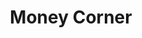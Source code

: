 ---
title: Money Corner
slug: money-corner
updated-on: '2024-05-30T13:44:31.749Z'
created-on: '2024-05-30T13:41:46.671Z'
published-on: '2024-05-30T13:54:32.469Z'
f_city-state-2:
- cms/city/loveland-co.md
- cms/city/venice-fl.md
- cms/city/greenacres-fl.md
- cms/city/charlotte-fl.md
- cms/city/naples-fl.md
- cms/city/englewood-fl.md
- cms/city/bokeelia-fl.md
- cms/city/lehigh-acres-fl.md
- cms/city/punta-gorda-fl.md
- cms/city/cape-coral-fl.md
- cms/city/fort-myers-fl.md
- cms/city/bonita-springs-fl.md
- cms/city/palm-beach-fl.md
f_locations:
- cms/payday-loan/money-corner-21167.md
- cms/payday-loan/money-corner-21168.md
- cms/payday-loan/money-corner-21169.md
- cms/payday-loan/money-corner-21170.md
- cms/payday-loan/money-corner-21171.md
- cms/payday-loan/money-corner-21172.md
- cms/payday-loan/money-corner-21173.md
- cms/payday-loan/money-corner-21174.md
- cms/payday-loan/money-corner-21175.md
- cms/payday-loan/money-corner-21176.md
- cms/payday-loan/money-corner-21177.md
- cms/payday-loan/money-corner-21178.md
- cms/payday-loan/money-corner-21179.md
- cms/payday-loan/money-corner-21180.md
- cms/payday-loan/money-corner-21181.md
- cms/payday-loan/money-corner-21182.md
- cms/payday-loan/money-corner-21183.md
- cms/payday-loan/money-corner-21184.md
- cms/payday-loan/money-corner-21185.md
- cms/payday-loan/money-corner-21186.md
- cms/payday-loan/money-corner-21187.md
- cms/payday-loan/money-corner-21188.md
- cms/payday-loan/money-corner-21189.md
- cms/payday-loan/money-corner-21190.md
- cms/payday-loan/money-corner-21191.md
- cms/payday-loan/money-corner-21192.md
- cms/payday-loan/money-corner-21193.md
- cms/payday-loan/money-corner-21194.md
- cms/payday-loan/money-corner-21195.md
- cms/payday-loan/money-corner-21196.md
- cms/payday-loan/money-corner-21197.md
- cms/payday-loan/money-corner-21198.md
- cms/payday-loan/money-corner-21199.md
- cms/payday-loan/money-corner-21200.md
- cms/payday-loan/money-corner-21201.md
- cms/payday-loan/money-corner-21202.md
- cms/payday-loan/money-corner-21203.md
f_states:
- cms/state/colorado.md
- cms/state/florida.md
layout: '[company].html'
tags: company
---